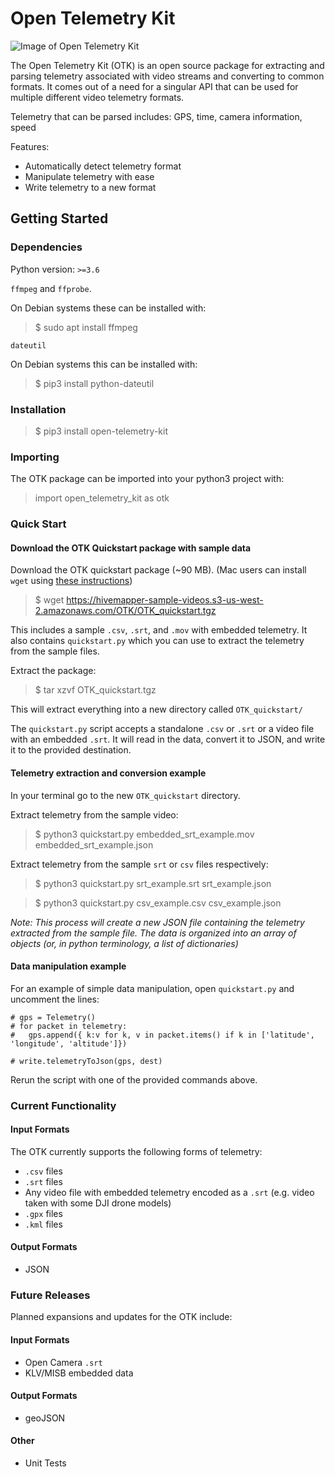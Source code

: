 # Open Telemetry Kit

![Image of Open Telemetry Kit](https://raw.githubusercontent.com/Hivemapper/open-telemetry-kit/master/OTK.jpg)

The Open Telemetry Kit (OTK) is an open source package for extracting and parsing telemetry associated with video streams and converting to common formats.
It comes out of a need for a singular API that can be used for multiple different video telemetry formats.

Telemetry that can be parsed includes: GPS, time, camera information, speed

Features:
- Automatically detect telemetry format
- Manipulate telemetry with ease
- Write telemetry to a new format

## Getting Started
### Dependencies
Python version: `>=3.6`

`ffmpeg` and `ffprobe`.

On Debian systems these can be installed with:
>$ sudo apt install ffmpeg

`dateutil`

On Debian systems this can be installed with:
>$ pip3 install python-dateutil

### Installation
>$ pip3 install open-telemetry-kit

### Importing
The OTK package can be imported into your python3 project with:
>import open_telemetry_kit as otk

### Quick Start

#### Download the OTK Quickstart package with sample data

Download the OTK quickstart package (~90 MB).
(Mac users can install `wget` using [these instructions](https://www.maketecheasier.com/install-wget-mac/))

>$ wget https://hivemapper-sample-videos.s3-us-west-2.amazonaws.com/OTK/OTK_quickstart.tgz

This includes a sample `.csv`, `.srt`, and `.mov` with embedded telemetry.
It also contains `quickstart.py` which you can use to extract the telemetry from the sample files.

Extract the package:

>$ tar xzvf OTK_quickstart.tgz

This will extract everything into a new directory called `OTK_quickstart/`

The `quickstart.py` script accepts a standalone `.csv` or `.srt` or a video file with an embedded `.srt`. 
It will read in the data, convert it to JSON, and write it to the provided destination. 

#### Telemetry extraction and conversion example

In your terminal go to the new `OTK_quickstart` directory.

Extract telemetry from the sample video:

>$ python3 quickstart.py embedded_srt_example.mov embedded_srt_example.json

Extract telemetry from the sample `srt` or `csv` files respectively:

>$ python3 quickstart.py srt_example.srt srt_example.json

>$ python3 quickstart.py csv_example.csv csv_example.json


_Note: This process will create a new JSON file containing the telemetry extracted from the sample file.
The data is organized into an array of objects (or, in python terminology, a list of dictionaries)_


#### Data manipulation example

For an example of simple data manipulation, open `quickstart.py` and uncomment the lines:

```
# gps = Telemetry()
# for packet in telemetry:
#   gps.append({ k:v for k, v in packet.items() if k in ['latitude', 'longitude', 'altitude']})

# write.telemetryToJson(gps, dest)
```

Rerun the script with one of the provided commands above.

### Current Functionality
#### Input Formats
The OTK currently supports the following forms of telemetry:
- `.csv` files
- `.srt` files
- Any video file with embedded telemetry encoded as a `.srt` (e.g. video taken with some DJI drone models)
- `.gpx` files
- `.kml` files

#### Output Formats
- JSON

### Future Releases
Planned expansions and updates for the OTK include:

#### Input Formats
- Open Camera `.srt`
- KLV/MISB embedded data

#### Output Formats
- geoJSON

#### Other
- Unit Tests
